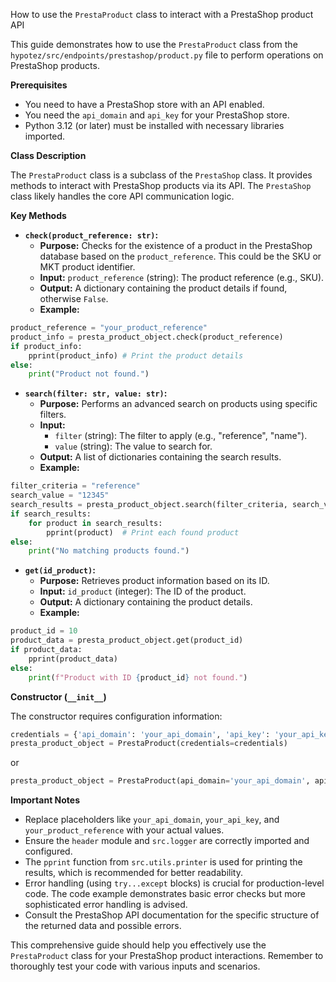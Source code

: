 How to use the `PrestaProduct` class to interact with a PrestaShop product API

This guide demonstrates how to use the `PrestaProduct` class from the `hypotez/src/endpoints/prestashop/product.py` file to perform operations on PrestaShop products.

**Prerequisites**

- You need to have a PrestaShop store with an API enabled.
- You need the `api_domain` and `api_key` for your PrestaShop store.
- Python 3.12 (or later) must be installed with necessary libraries imported.

**Class Description**

The `PrestaProduct` class is a subclass of the `PrestaShop` class. It provides methods to interact with PrestaShop products via its API.  The `PrestaShop` class likely handles the core API communication logic.

**Key Methods**

* **`check(product_reference: str)`:**
    - **Purpose:** Checks for the existence of a product in the PrestaShop database based on the `product_reference`.  This could be the SKU or MKT product identifier.
    - **Input:** `product_reference` (string): The product reference (e.g., SKU).
    - **Output:** A dictionary containing the product details if found, otherwise `False`.
    - **Example:**

```python
product_reference = "your_product_reference"
product_info = presta_product_object.check(product_reference)
if product_info:
    pprint(product_info) # Print the product details
else:
    print("Product not found.")
```

* **`search(filter: str, value: str)`:**
    - **Purpose:** Performs an advanced search on products using specific filters.
    - **Input:**
        - `filter` (string): The filter to apply (e.g., "reference", "name").
        - `value` (string): The value to search for.
    - **Output:** A list of dictionaries containing the search results.
    - **Example:**

```python
filter_criteria = "reference"
search_value = "12345"
search_results = presta_product_object.search(filter_criteria, search_value)
if search_results:
    for product in search_results:
        pprint(product)  # Print each found product
else:
    print("No matching products found.")
```

* **`get(id_product)`:**
    - **Purpose:** Retrieves product information based on its ID.
    - **Input:** `id_product` (integer): The ID of the product.
    - **Output:** A dictionary containing the product details.
    - **Example:**

```python
product_id = 10
product_data = presta_product_object.get(product_id)
if product_data:
    pprint(product_data)
else:
    print(f"Product with ID {product_id} not found.")
```

**Constructor (`__init__`)**

The constructor requires configuration information:

```python
credentials = {'api_domain': 'your_api_domain', 'api_key': 'your_api_key'}
presta_product_object = PrestaProduct(credentials=credentials)
```

or

```python
presta_product_object = PrestaProduct(api_domain='your_api_domain', api_key='your_api_key')
```

**Important Notes**

- Replace placeholders like `your_api_domain`, `your_api_key`, and `your_product_reference` with your actual values.
- Ensure the `header` module and `src.logger` are correctly imported and configured.
- The `pprint` function from `src.utils.printer` is used for printing the results, which is recommended for better readability.
- Error handling (using `try...except` blocks) is crucial for production-level code. The code example demonstrates basic error checks but more sophisticated error handling is advised.
- Consult the PrestaShop API documentation for the specific structure of the returned data and possible errors.


This comprehensive guide should help you effectively use the `PrestaProduct` class for your PrestaShop product interactions. Remember to thoroughly test your code with various inputs and scenarios.